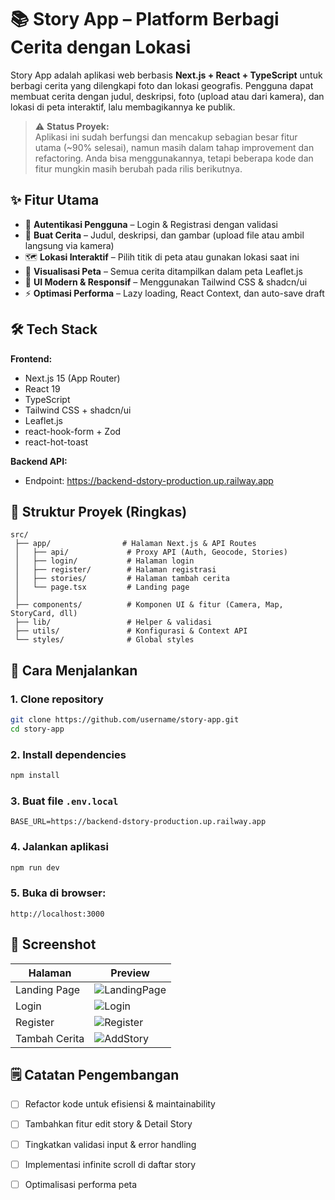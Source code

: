 # 📚 Story App – Platform Berbagi Cerita dengan Lokasi

Story App adalah aplikasi web berbasis **Next.js + React + TypeScript** untuk berbagi cerita yang dilengkapi foto dan lokasi geografis. Pengguna dapat membuat cerita dengan judul, deskripsi, foto (upload atau dari kamera), dan lokasi di peta interaktif, lalu membagikannya ke publik.

> ⚠️ **Status Proyek:**  
> Aplikasi ini sudah berfungsi dan mencakup sebagian besar fitur utama (~90% selesai), namun masih dalam tahap improvement dan refactoring. Anda bisa menggunakannya, tetapi beberapa kode dan fitur mungkin masih berubah pada rilis berikutnya.

## ✨ Fitur Utama

- 🔐 **Autentikasi Pengguna** – Login & Registrasi dengan validasi
- 📝 **Buat Cerita** – Judul, deskripsi, dan gambar (upload file atau ambil langsung via kamera)
- 🗺️ **Lokasi Interaktif** – Pilih titik di peta atau gunakan lokasi saat ini
- 📍 **Visualisasi Peta** – Semua cerita ditampilkan dalam peta Leaflet.js
- 🎨 **UI Modern & Responsif** – Menggunakan Tailwind CSS & shadcn/ui
- ⚡ **Optimasi Performa** – Lazy loading, React Context, dan auto-save draft

## 🛠️ Tech Stack

**Frontend:**
- Next.js 15 (App Router)
- React 19
- TypeScript
- Tailwind CSS + shadcn/ui
- Leaflet.js
- react-hook-form + Zod
- react-hot-toast

**Backend API:**
- Endpoint: https://backend-dstory-production.up.railway.app

## 📂 Struktur Proyek (Ringkas)

```
src/
 ├── app/                # Halaman Next.js & API Routes
 │   ├── api/             # Proxy API (Auth, Geocode, Stories)
 │   ├── login/           # Halaman login
 │   ├── register/        # Halaman registrasi
 │   ├── stories/         # Halaman tambah cerita
 │   └── page.tsx         # Landing page
 │
 ├── components/          # Komponen UI & fitur (Camera, Map, StoryCard, dll)
 ├── lib/                 # Helper & validasi
 ├── utils/               # Konfigurasi & Context API
 └── styles/              # Global styles
```

## 🚀 Cara Menjalankan

### 1. Clone repository
```bash
git clone https://github.com/username/story-app.git
cd story-app
```

### 2. Install dependencies
```bash
npm install
```

### 3. Buat file `.env.local`
```env
BASE_URL=https://backend-dstory-production.up.railway.app
```

### 4. Jalankan aplikasi
```bash
npm run dev
```

### 5. Buka di browser:
```
http://localhost:3000
```

## 📸 Screenshot

| Halaman       | Preview                                       |
| ------------- | --------------------------------------------- |
| Landing Page  | ![LandingPage](https://github.com/user-attachments/assets/2dbda28a-45ed-40c3-b170-43fb2e43482e) |
| Login         | ![Login](https://github.com/user-attachments/assets/3ff85204-9f7f-4da3-9ab8-b23a1f42ebdb) |
| Register      | ![Register](https://github.com/user-attachments/assets/3f56d896-8e45-4e38-9b2b-41cd3ab6a7f3) |
| Tambah Cerita | ![AddStory](https://github.com/user-attachments/assets/aa1b5f45-117c-46ad-ac76-e351dd585fc7) |

## 🗒️ Catatan Pengembangan

- [ ] Refactor kode untuk efisiensi & maintainability
- [ ] Tambahkan fitur edit story & Detail Story
- [ ] Tingkatkan validasi input & error handling
- [ ] Implementasi infinite scroll di daftar story
- [ ] Optimalisasi performa peta
      
